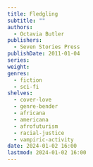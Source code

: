 ```yaml
---
title: Fledgling
subtitle: ""
authors:
  - Octavia Butler
publishers:
  - Seven Stories Press
publishDate: 2011-01-04
series: 
weight: 
genres:
  - fiction
  - sci-fi
shelves:
  - cover-love
  - genre-bender
  - africana
  - americana
  - afrofuturism
  - racial-justice
  - vampiric-activity
date: 2024-01-02 16:00
lastmod: 2024-01-02 16:00
---
```

